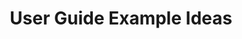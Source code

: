 ---
title: User Guide Example Ideas
excerpt: >-
  Add ideas here of what users can do, should do, or should know how to do. What
  do we show on demos and prospect insight calls?
deprecated: false
hidden: true
metadata:
  robots: index
---
